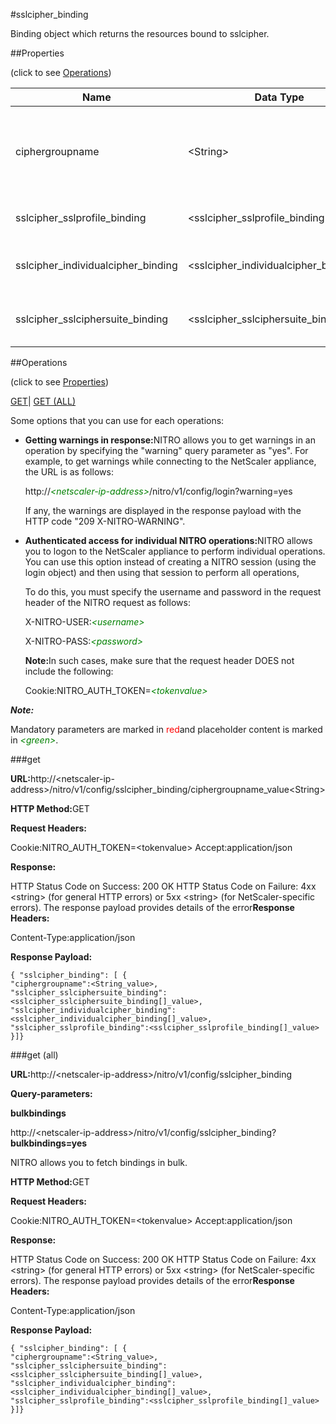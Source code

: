 #sslcipher_binding

Binding object which returns the resources bound to sslcipher.


##Properties 
<span>(click to see [Operations](#opera))</span>


<table><thead><tr><th>Name</th><th>Data Type</th><th>Permissions</th><th>Description</th></tr></thead><tbody><tr><td>ciphergroupname</td><td>&lt;String></td><td>Read-write</td><td>Name of the cipher group for which to show detailed information.<br>Minimum length = 1</td></tr><tr><td>sslcipher_sslprofile_binding</td><td>&lt;sslcipher_sslprofile_binding[]></td><td>Read-only</td><td>sslprofile that can be bound to sslcipher.</td></tr><tr><td>sslcipher_individualcipher_binding</td><td>&lt;sslcipher_individualcipher_binding[]></td><td>Read-only</td><td>individualcipher that can be bound to sslcipher.</td></tr><tr><td>sslcipher_sslciphersuite_binding</td><td>&lt;sslcipher_sslciphersuite_binding[]></td><td>Read-only</td><td>sslciphersuite that can be bound to sslcipher.</td></tr></tbody></table>
##Operations 
<span>(click to see [Properties](#prope))</span>


[GET]()| [GET (ALL)](#ge)


Some options that you can use for each operations:
<ul><li><p><b>Getting warnings in response:</b>NITRO allows you to get warnings in an operation by specifying the "warning" query parameter as "yes". For example, to get warnings while connecting to the NetScaler appliance, the URL is as follows:</p><p>http://<span style="color:green;font-style:italic;">&lt;netscaler-ip-address&gt;</span>/nitro/v1/config/login?warning=yes</p><p>If any, the warnings are displayed in the response payload with the HTTP code "209 X-NITRO-WARNING".</p></li><li><p><b>Authenticated access for individual NITRO operations:</b>NITRO allows you to logon to the NetScaler appliance to perform individual operations. You can use this option instead of creating a NITRO session (using the login object) and then using that session to perform all operations,</p><p>To do this, you must specify the username and password in the request header of the NITRO request as follows:</p><p>X-NITRO-USER:<span style="color:green;font-style:italic;">&lt;username&gt;</span></p><p>X-NITRO-PASS:<span style="color:green;font-style:italic;">&lt;password&gt;</span></p><p><b>Note:</b>In such cases, make sure that the request header DOES not include the following:</p><p>Cookie:NITRO_AUTH_TOKEN=<span style="color:green;font-style:italic;">&lt;tokenvalue&gt;</span></p></li></ul>



***Note:*** 
Mandatory parameters are marked in <span style="color:#FF0000;">red</span>and placeholder content is marked in <span style="color:green;font-style:italic">&lt;green&gt;</span>.

###get



<b>URL:</b>http://&lt;netscaler-ip-address&gt;/nitro/v1/config/sslcipher_binding/ciphergroupname_value&lt;String&gt;
<b>HTTP Method:</b>GET
<b>Request Headers:</b>

Cookie:NITRO_AUTH_TOKEN=&lt;tokenvalue&gt;Accept:application/json

<b>Response:</b>
HTTP Status Code on Success: 200 OKHTTP Status Code on Failure: 4xx &lt;string&gt; (for general HTTP errors) or 5xx &lt;string&gt; (for NetScaler-specific errors). The response payload provides details of the error<b>Response Headers:</b>

Content-Type:application/json

<b>Response Payload: </b>```{ "sslcipher_binding": [ {"ciphergroupname":<String_value>,"sslcipher_sslciphersuite_binding":<sslcipher_sslciphersuite_binding[]_value>,"sslcipher_individualcipher_binding":<sslcipher_individualcipher_binding[]_value>,"sslcipher_sslprofile_binding":<sslcipher_sslprofile_binding[]_value>}]}```



###get (all)



<b>URL:</b>http://&lt;netscaler-ip-address&gt;/nitro/v1/config/sslcipher_binding
<b>Query-parameters:</b>
<b>bulkbindings</b>
http://&lt;netscaler-ip-address&gt;/nitro/v1/config/sslcipher_binding?<b>bulkbindings=yes</b>
NITRO allows you to fetch bindings in bulk.



<b>HTTP Method:</b>GET
<b>Request Headers:</b>

Cookie:NITRO_AUTH_TOKEN=&lt;tokenvalue&gt;Accept:application/json

<b>Response:</b>
HTTP Status Code on Success: 200 OKHTTP Status Code on Failure: 4xx &lt;string&gt; (for general HTTP errors) or 5xx &lt;string&gt; (for NetScaler-specific errors). The response payload provides details of the error<b>Response Headers:</b>

Content-Type:application/json

<b>Response Payload: </b>```{ "sslcipher_binding": [ {"ciphergroupname":<String_value>,"sslcipher_sslciphersuite_binding":<sslcipher_sslciphersuite_binding[]_value>,"sslcipher_individualcipher_binding":<sslcipher_individualcipher_binding[]_value>,"sslcipher_sslprofile_binding":<sslcipher_sslprofile_binding[]_value>}]}```



